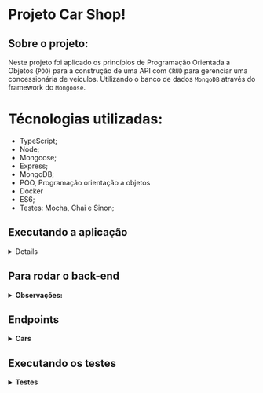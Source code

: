 # Projeto Car Shop!

## Sobre o projeto:

  Neste projeto foi aplicado os princípios de Programação Orientada a Objetos (`POO`) para a construção de uma API com `CRUD` para gerenciar uma concessionária de veículos. Utilizando o banco de dados `MongoDB` através do framework do `Mongoose`.


# Técnologias utilizadas:

 - TypeScript;
 - Node;
 - Mongoose;
 - Express;
 - MongoDB;
 - POO, Programação orientação a objetos
 - Docker
 - ES6;
 - Testes: Mocha, Chai e Sinon;
 
## Executando a aplicação

<details>

## Utilizando o Docker
  Para rodar a aplicação você vai precisar ter o [Docker](https://docs.docker.com/engine/install/ubuntu/) instalado e usar os seguintes comandos no terminal:
  - Entre na pasta do projeto e acesse:

  ```json
    docker-compose up -d
  ```
  
  - Lembre-se de parar o `mongo` se estiver usando localmente na porta padrão (`27017`), ou adapte, caso queria fazer uso da aplicação em containers
  - Esses serviços irão inicializar um container chamado `car_shop` e outro chamado `car_shop_db`.
  - A partir daqui você pode rodar o container `car_shop` via CLI ou abri-lo no VS Code.
  
   ```json
    docker exec -it car_shop bash
    npm install
  ```

## Sem o Docker

  Para rodar o projeto desta forma, obrigatoriamente você deve ter o `node` instalado em seu computador.
  - Entre na pasta do projeto e acesse:
  
  ```json
    npm install
    npm run dev
  ```
  
  - Após os comandos o projeto já estará rodando na sua máquina.

</details>

## Para rodar o back-end

<details>
 <summary><strong>Observações:</strong></summary><br />

Para realizar as requisições em back-end, você pode usar a extensão Thunder Client do VSCode ou os clientes HTTP Postman ou Insomnia.

  - [Thunder Client](https://www.thunderclient.com/)
  - [Postman](https://www.postman.com/)
  - [Insomnia](https://insomnia.rest/)

</details>

## Endpoints

<details>
 <summary><strong>Cars</strong></summary><br />
 
 - Para cadastra um novo carro na lista, utilize o método POST com a URL http://localhost:3001/cars e na aba Body o json abaixo:
 
  ```json
  {
    "model": "Marea",
    "year": 2002,
    "color": "Black",
    "status": true,
    "buyValue": 15.990,
    "doorsQty": 4,
    "seatsQty": 5
  }
  ```

 - Para pesquisar os carros cadastrados, utilize o método GET com a URL http://localhost:3001/cars;

 - Para pesquisar um carro pelo seu id, utilize o método GET com a URL http://localhost:3001/cars/"ID GERADO NO CADASTRO";
 
 - Para atualizar dados do cadastro do carro, utilizar o método PUT com a URL http://localhost:3001/cars/"ID GERADO NO CADASTRO" e na aba Body o json abaixo:
 
   ```json
  {
    "model": "Gol",
    "year": 2000,
    "color": "Black",
    "status": true,
    "buyValue": 13.000,
    "doorsQty": 4,
    "seatsQty": 5
  }
  ```
  
  - Para excluir um carro pelo seu id, utilize o método DELETE com a URL http://localhost:3001/cars/"ID GERADO NO CADASTRO";

</details>

<details>
 <summary><strong>Motorcycle</strong></summary><br />
 
 - Para cadastra uma nova moto na lista, utilize o método POST com a URL http://localhost:3001/motorcycles e na aba Body o json abaixo:
 
  ```json
  {
    "model": "Honda Cb 600f Hornet",
    "year": 2005,
    "color": "Yellow",
    "status": true,
    "buyValue": 30.000,
    "category": "Street",
    "engineCapacity": 600
  }
  ```

 - Para pesquisar as motos cadastradas, utilize o método GET com a URL http://localhost:3001/motorcycles;

 - Para pesquisar uma moto pelo seu id, utilize o método GET com a URL http://localhost:3001/motorcycles/"ID GERADO NO CADASTRO";
 
 - Para atualizar dados do cadastro da moto, utilizar o método PUT com a URL http://localhost:3001/motorcycles/"ID GERADO NO CADASTRO" e na aba Body o json abaixo:
 
  ```json
  {
    "model": "Honda Cb 600f Hornet",
    "year": 2010,
    "color": "Black",
    "status": true,
    "buyValue": 45.000,
    "category": "Street",
    "engineCapacity": 600
  }
  ```
  
  - Para excluir uma moto pelo seu id, utilize o método DELETE com a URL http://localhost:3001/motorcycles/"ID GERADO NO CADASTRO";

</details>

## Executando os testes

<details>
 <summary><strong>Testes</strong></summary><br />

 Foi utilizado o Mocha, Chai e Sinon para a realização dos testes, unitários;

- Para rodar todos os testes:

  ```json
    npm run test:coverage

    ou

    npm run test:mocha
  ```

</details>
